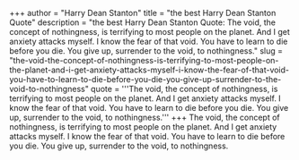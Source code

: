 +++
author = "Harry Dean Stanton"
title = "the best Harry Dean Stanton Quote"
description = "the best Harry Dean Stanton Quote: The void, the concept of nothingness, is terrifying to most people on the planet. And I get anxiety attacks myself. I know the fear of that void. You have to learn to die before you die. You give up, surrender to the void, to nothingness."
slug = "the-void-the-concept-of-nothingness-is-terrifying-to-most-people-on-the-planet-and-i-get-anxiety-attacks-myself-i-know-the-fear-of-that-void-you-have-to-learn-to-die-before-you-die-you-give-up-surrender-to-the-void-to-nothingness"
quote = '''The void, the concept of nothingness, is terrifying to most people on the planet. And I get anxiety attacks myself. I know the fear of that void. You have to learn to die before you die. You give up, surrender to the void, to nothingness.'''
+++
The void, the concept of nothingness, is terrifying to most people on the planet. And I get anxiety attacks myself. I know the fear of that void. You have to learn to die before you die. You give up, surrender to the void, to nothingness.
